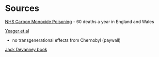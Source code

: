 # Sources

[NHS Carbon Monoxide
Poisoning](https://www.nhs.uk/conditions/carbon-monoxide-poisoning/) -
60 deaths a year in England and Wales

[Yeager et
al](https://www.science.org/doi/10.1126/science.abg2365?utm_campaign=SciMag&utm_medium=Twitter&utm_source=JHubbard)
- no transgenerational effects from Chernobyl (paywall)

[Jack Devanney book](https://gordianknotbook.com/)
